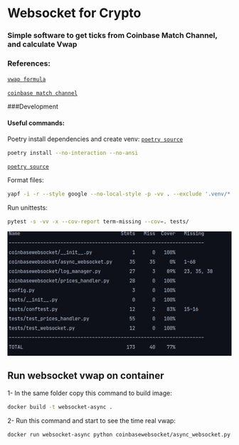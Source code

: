 

# Websocket for Crypto



### Simple software to get ticks from Coinbase Match Channel, and calculate Vwap

### References:
[`vwap formula`](https://ml.pages.voltaware.com/ml-data-access/mlda.html#mlda.retrieve_smart_cables)

[`coinbase match channel`](https://docs.pro.coinbase.com/#the-matches-channel)

###Development
#### Useful commands:

Poetry install dependencies and create venv:
[`poetry source`](https://python-poetry.org/)
```bash
poetry install --no-interaction --no-ansi
```
[`poetry source`](https://python-poetry.org/)

Format files:
```bash
yapf -i -r --style google --no-local-style -p -vv . --exclude '.venv/*' --exclude '.tox/*'
```

Run unittests:
```bash
pytest -s -vv -x --cov-report term-missing --cov=. tests/
```

![alt text](tests/cover_project.png)

## Run websocket vwap on container
 1- In the same folder copy this command to build image:
```bash
docker build -t websocket-async .
```
2- Run this command and start to see the time real vwap:
```bash
docker run websocket-async python coinbasewebsocket/async_websocket.py
```